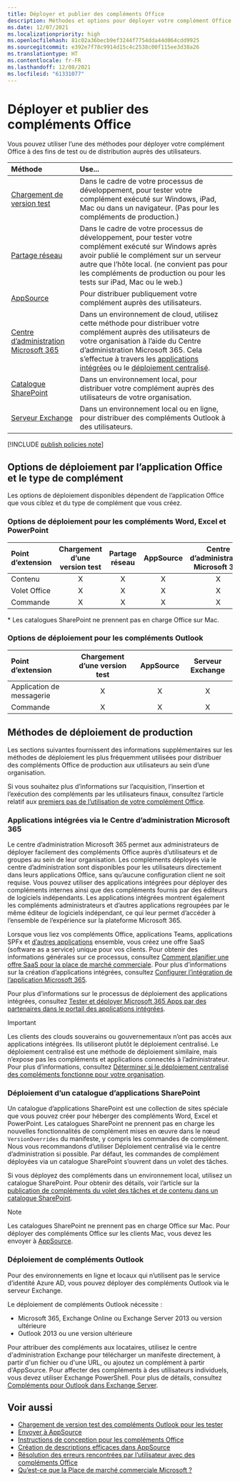 ```yaml
---
title: Déployer et publier des compléments Office
description: Méthodes et options pour déployer votre complément Office à des fins de test ou de distribution auprès des utilisateurs.
ms.date: 12/07/2021
ms.localizationpriority: high
ms.openlocfilehash: 81c02a36becb9ef3244f7754dda44d064cdd9925
ms.sourcegitcommit: e392e7f78c9914d15c4c2538c00f115ee3d38a26
ms.translationtype: HT
ms.contentlocale: fr-FR
ms.lasthandoff: 12/08/2021
ms.locfileid: "61331077"
---
```

# <a name="deploy-and-publish-office-add-ins"></a>Déployer et publier des compléments Office

Vous pouvez utiliser l’une des méthodes pour déployer votre complément Office à des fins de test ou de distribution auprès des utilisateurs.

|**Méthode**|**Use...**|
|:---------|:------------|
|[Chargement de version test](../testing/test-debug-office-add-ins.md#sideload-an-office-add-in-for-testing)|Dans le cadre de votre processus de développement, pour tester votre complément exécuté sur Windows, iPad, Mac ou dans un navigateur. (Pas pour les compléments de production.)|
|[Partage réseau](../testing/create-a-network-shared-folder-catalog-for-task-pane-and-content-add-ins.md)|Dans le cadre de votre processus de développement, pour tester votre complément exécuté sur Windows après avoir publié le complément sur un serveur autre que l’hôte local. (ne convient pas pour les compléments de production ou pour les tests sur iPad, Mac ou le web.)|
|[AppSource](/office/dev/store/submit-to-appsource-via-partner-center)|Pour distribuer publiquement votre complément auprès des utilisateurs.|
|[Centre d’administration Microsoft 365](/microsoft-365/admin/manage/test-and-deploy-microsoft-365-apps)|Dans un environnement de cloud, utilisez cette méthode pour distribuer votre complément auprès des utilisateurs de votre organisation à l’aide du Centre d’administration Microsoft 365. Cela s’effectue à travers les [applications intégrées](/microsoft-365/admin/manage/test-and-deploy-microsoft-365-apps) ou le [déploiement centralisé](/microsoft-365/admin/manage/centralized-deployment-of-add-ins). |
|[Catalogue SharePoint](publish-task-pane-and-content-add-ins-to-an-add-in-catalog.md)|Dans un environnement local, pour distribuer votre complément auprès des utilisateurs de votre organisation.|
|[Serveur Exchange](#outlook-add-in-deployment)|Dans un environnement local ou en ligne, pour distribuer des compléments Outlook à des utilisateurs.|

[!INCLUDE [publish policies note](../includes/note-publish-policies.md)]

## <a name="deployment-options-by-office-application-and-add-in-type"></a>Options de déploiement par l’application Office et le type de complément

Les options de déploiement disponibles dépendent de l’application Office que vous ciblez et du type de complément que vous créez.

### <a name="deployment-options-for-word-excel-and-powerpoint-add-ins"></a>Options de déploiement pour les compléments Word, Excel et PowerPoint

| Point d’extension | Chargement d’une version test | Partage réseau | AppSource | Centre d’administration Microsoft 365 | Catalogue SharePoint\* |
|:----------------|:-----------:|:-------------:|:---------:|:--------------------------:|:--------------------:|
| Contenu         | X           | X             | X         | X                          | X                    |
| Volet Office       | X           | X             | X         | X                          | X                    |
| Commande         | X           | X             | X         | X                          |                      |

&#42; Les catalogues SharePoint ne prennent pas en charge Office sur Mac.

### <a name="deployment-options-for-outlook-add-ins"></a>Options de déploiement pour les compléments Outlook

| Point d’extension | Chargement d’une version test | AppSource | Serveur Exchange |
|:----------------|:-----------:|:---------:|:---------------:|
| Application de messagerie        | X           | X         | X               |
| Commande         | X           | X         | X               |

## <a name="production-deployment-methods"></a>Méthodes de déploiement de production

Les sections suivantes fournissent des informations supplémentaires sur les méthodes de déploiement les plus fréquemment utilisées pour distribuer des compléments Office de production aux utilisateurs au sein d’une organisation.

Si vous souhaitez plus d’informations sur l’acquisition, l’insertion et l’exécution des compléments par les utilisateurs finaux, consultez l’article relatif aux [premiers pas de l’utilisation de votre complément Office](https://support.microsoft.com/office/82e665c4-6700-4b56-a3f3-ef5441996862).

### <a name="integrated-apps-via-the-microsoft-365-admin-center"></a>Applications intégrées via le Centre d’administration Microsoft 365

Le centre d’administration Microsoft 365 permet aux administrateurs de déployer facilement des compléments Office auprès d’utilisateurs et de groupes au sein de leur organisation. Les compléments déployés via le centre d’administration sont disponibles pour les utilisateurs directement dans leurs applications Office, sans qu’aucune configuration client ne soit requise. Vous pouvez utiliser des applications intégrées pour déployer des compléments internes ainsi que des compléments fournis par des éditeurs de logiciels indépendants. Les applications intégrées montrent également les compléments administrateurs et d’autres applications regroupées par le même éditeur de logiciels indépendant, ce qui leur permet d’accéder à l’ensemble de l’expérience sur la plateforme Microsoft 365.

Lorsque vous liez vos compléments Office, applications Teams, applications SPFx et [d’autres applications](/microsoft-365/admin/manage/test-and-deploy-microsoft-365-apps#what-apps-can-i-deploy-from-integrated-apps) ensemble, vous créez une offre SaaS (software as a service) unique pour vos clients. Pour obtenir des informations générales sur ce processus, consultez [Comment planifier une offre SaaS pour la place de marché commerciale](/azure/marketplace/plan-saas-offer). Pour plus d’informations sur la création d’applications intégrées, consultez [Configurer l’intégration de l’application Microsoft 365](/azure/marketplace/create-new-saas-offer#configure-microsoft-365-app-integration).

Pour plus d’informations sur le processus de déploiement des applications intégrées, consultez [Tester et déployer Microsoft 365 Apps par des partenaires dans le portail des applications intégrées](/microsoft-365/admin/manage/test-and-deploy-microsoft-365-apps).

> [!IMPORTANT]
> Les clients des clouds souverains ou gouvernementaux n’ont pas accès aux applications intégrées. Ils utiliseront plutôt le déploiement centralisé. Le déploiement centralisé est une méthode de déploiement similaire, mais n’expose pas les compléments et applications connectés à l’administrateur. Pour plus d’informations, consultez [Déterminer si le déploiement centralisé des compléments fonctionne pour votre organisation](/microsoft-365/admin/manage/centralized-deployment-of-add-ins).

### <a name="sharepoint-app-catalog-deployment"></a>Déploiement d’un catalogue d’applications SharePoint

Un catalogue d’applications SharePoint est une collection de sites spéciale que vous pouvez créer pour héberger des compléments Word, Excel et PowerPoint. Les catalogues SharePoint ne prennent pas en charge les nouvelles fonctionnalités de complément mises en œuvre dans le nœud `VersionOverrides` du manifeste, y compris les commandes de complément. Nous vous recommandons d’utiliser Déploiement centralisé via le centre d’administration si possible. Par défaut, les commandes de complément déployées via un catalogue SharePoint s’ouvrent dans un volet des tâches.

Si vous déployez des compléments dans un environnement local, utilisez un catalogue SharePoint. Pour obtenir des détails, voir l’article sur la [publication de compléments du volet des tâches et de contenu dans un catalogue SharePoint](publish-task-pane-and-content-add-ins-to-an-add-in-catalog.md).

> [!NOTE]
> Les catalogues SharePoint ne prennent pas en charge Office sur Mac. Pour déployer des compléments Office sur les clients Mac, vous devez les envoyer à [AppSource](/office/dev/store/submit-to-the-office-store).

### <a name="outlook-add-in-deployment"></a>Déploiement de compléments Outlook

Pour des environnements en ligne et locaux qui n’utilisent pas le service d’identité Azure AD, vous pouvez déployer des compléments Outlook via le serveur Exchange.

Le déploiement de compléments Outlook nécessite :

- Microsoft 365, Exchange Online ou Exchange Server 2013 ou version ultérieure
- Outlook 2013 ou une version ultérieure

Pour attribuer des compléments aux locataires, utilisez le centre d'administration Exchange pour télécharger un manifeste directement, à partir d'un fichier ou d'une URL, ou ajoutez un complément à partir d'AppSource. Pour affecter des compléments à des utilisateurs individuels, vous devez utiliser Exchange PowerShell. Pour plus de détails, consultez [Compléments pour Outlook dans Exchange Server](/exchange/add-ins-for-outlook-2013-help).

## <a name="see-also"></a>Voir aussi

- [Chargement de version test des compléments Outlook pour les tester](../testing/create-a-network-shared-folder-catalog-for-task-pane-and-content-add-ins.md)
- [Envoyer à AppSource][AppSource]
- [Instructions de conception pour les compléments Office](../design/add-in-design.md)
- [Création de descriptions efficaces dans AppSource](/office/dev/store/create-effective-office-store-listings)
- [Résolution des erreurs rencontrées par l’utilisateur avec des compléments Office](../testing/testing-and-troubleshooting.md)
- [Qu’est-ce que la Place de marché commerciale Microsoft ?](/azure/marketplace/overview)

[AppSource]: /office/dev/store/submit-to-appsource-via-partner-center
